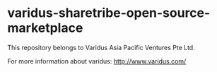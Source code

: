 # varidus-sharetribe-open-source-marketplace
This repository belongs to Varidus Asia Pacific Ventures Pte Ltd.

For more information about varidus: http://www.varidus.com/
